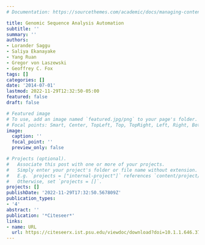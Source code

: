 ```yaml
---
# Documentation: https://sourcethemes.com/academic/docs/managing-content/

title: Genomic Sequence Analysis Automation
subtitle: ''
summary: ''
authors:
- Lorander Saggu
- Saliya Ekanayake
- Yang Ruan
- Gregor von Laszewski
- Geoffrey C. Fox
tags: []
categories: []
date: '2014-07-01'
lastmod: 2022-11-29T12:32:50-05:00
featured: false
draft: false

# Featured image
# To use, add an image named `featured.jpg/png` to your page's folder.
# Focal points: Smart, Center, TopLeft, Top, TopRight, Left, Right, BottomLeft, Bottom, BottomRight.
image:
  caption: ''
  focal_point: ''
  preview_only: false

# Projects (optional).
#   Associate this post with one or more of your projects.
#   Simply enter your project's folder or file name without extension.
#   E.g. `projects = ["internal-project"]` references `content/project/deep-learning/index.md`.
#   Otherwise, set `projects = []`.
projects: []
publishDate: '2022-11-29T17:32:50.567809Z'
publication_types:
- '4'
abstract: ''
publication: '*Citeseer*'
links:
- name: URL
  url: https://citeseerx.ist.psu.edu/viewdoc/download?doi=10.1.1.646.3765&rep=rep1&type=pdf
---
```

